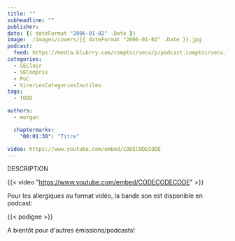 ```yaml
---
title: ""
subheadline: ""
publisher:
date: {{ dateFormat "2006-01-02" .Date }}
image:  /images/covers/{{ dateFormat "2006-01-02" .Date }}.jpg
podcast:
  feed: https://media.blubrry.com/comptoirsecu/p/podcast.comptoirsecu.fr/filename.mp3
categories:
  - SEClair
  - SECompris
  - PoC
  - VirerLesCategoriesInutiles
tags:
  - TODO

authors:
  - morgan

  chaptermarks:
    "00:01:30": "Titre"

video: https://www.youtube.com/embed/CODECODECODE
---
```


DESCRIPTION

{{< video "https://www.youtube.com/embed/CODECODECODE" >}}

Pour les allergiques au format vidéo, la bande son est disponible en podcast:

{{< podigee >}}

A bientôt pour d'autres émissions/podcasts!
